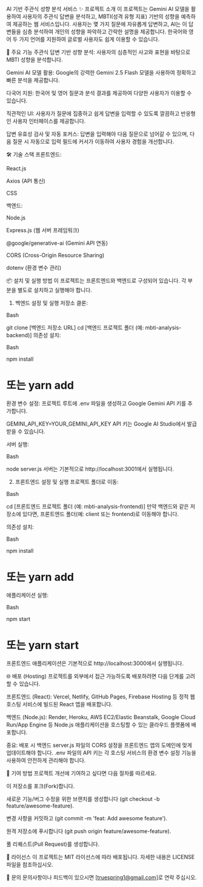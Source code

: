 AI 기반 주관식 성향 분석 서비스
✨ 프로젝트 소개
이 프로젝트는 Gemini AI 모델을 활용하여 사용자의 주관식 답변을 분석하고, MBTI(성격 유형 지표) 기반의 성향을 예측하여 제공하는 웹 서비스입니다. 사용자는 몇 가지 질문에 자유롭게 답변하고, AI는 이 답변들을 심층 분석하여 개인의 성향을 파악하고 간략한 설명을 제공합니다. 한국어와 영어 두 가지 언어를 지원하여 글로벌 사용자도 쉽게 이용할 수 있습니다.

🚀 주요 기능
주관식 답변 기반 성향 분석: 사용자의 심층적인 사고와 표현을 바탕으로 MBTI 성향을 분석합니다.

Gemini AI 모델 활용: Google의 강력한 Gemini 2.5 Flash 모델을 사용하여 정확하고 빠른 분석을 제공합니다.

다국어 지원: 한국어 및 영어 질문과 분석 결과를 제공하여 다양한 사용자가 이용할 수 있습니다.

직관적인 UI: 사용자가 질문에 집중하고 쉽게 답변을 입력할 수 있도록 깔끔하고 반응형인 사용자 인터페이스를 제공합니다.

답변 유효성 검사 및 자동 포커스: 답변을 입력해야 다음 질문으로 넘어갈 수 있으며, 다음 질문 시 자동으로 입력 필드에 커서가 이동하여 사용자 경험을 개선합니다.

🛠️ 기술 스택
프론트엔드:

React.js

Axios (API 통신)

CSS

백엔드:

Node.js

Express.js (웹 서버 프레임워크)

@google/generative-ai (Gemini API 연동)

CORS (Cross-Origin Resource Sharing)

dotenv (환경 변수 관리)

📦 설치 및 실행 방법
이 프로젝트는 프론트엔드와 백엔드로 구성되어 있습니다. 각 부분을 별도로 설치하고 실행해야 합니다.

1. 백엔드 설정 및 실행
저장소 클론:

Bash

git clone [백엔드 저장소 URL]
cd [백엔드 프로젝트 폴더 (예: mbti-analysis-backend)]
의존성 설치:

Bash

npm install
# 또는 yarn add
환경 변수 설정:
프로젝트 루트에 .env 파일을 생성하고 Google Gemini API 키를 추가합니다.

GEMINI_API_KEY=YOUR_GEMINI_API_KEY
API 키는 Google AI Studio에서 발급받을 수 있습니다.

서버 실행:

Bash

node server.js
서버는 기본적으로 http://localhost:3001에서 실행됩니다.

2. 프론트엔드 설정 및 실행
프로젝트 폴더로 이동:

Bash

cd [프론트엔드 프로젝트 폴더 (예: mbti-analysis-frontend)]
만약 백엔드와 같은 저장소에 있다면, 프론트엔드 폴더(예: client 또는 frontend)로 이동해야 합니다.

의존성 설치:

Bash

npm install
# 또는 yarn add
애플리케이션 실행:

Bash

npm start
# 또는 yarn start
프론트엔드 애플리케이션은 기본적으로 http://localhost:3000에서 실행됩니다.

🌐 배포 (Hosting)
프로젝트를 외부에서 접근 가능하도록 배포하려면 다음 단계를 고려할 수 있습니다.

프론트엔드 (React): Vercel, Netlify, GitHub Pages, Firebase Hosting 등 정적 웹 호스팅 서비스에 빌드된 React 앱을 배포합니다.

백엔드 (Node.js): Render, Heroku, AWS EC2/Elastic Beanstalk, Google Cloud Run/App Engine 등 Node.js 애플리케이션을 호스팅할 수 있는 클라우드 플랫폼에 배포합니다.

중요: 배포 시 백엔드 server.js 파일의 CORS 설정을 프론트엔드 앱의 도메인에 맞게 업데이트해야 합니다. .env 파일의 API 키는 각 호스팅 서비스의 환경 변수 설정 기능을 사용하여 안전하게 관리해야 합니다.

🤝 기여 방법
프로젝트 개선에 기여하고 싶다면 다음 절차를 따르세요.

이 저장소를 포크(Fork)합니다.

새로운 기능/버그 수정을 위한 브랜치를 생성합니다 (git checkout -b feature/awesome-feature).

변경 사항을 커밋하고 (git commit -m 'feat: Add awesome feature').

원격 저장소에 푸시합니다 (git push origin feature/awesome-feature).

풀 리퀘스트(Pull Request)를 생성합니다.

📄 라이선스
이 프로젝트는 MIT 라이선스에 따라 배포됩니다. 자세한 내용은 LICENSE 파일을 참조하십시오.

📧 문의
문의사항이나 피드백이 있으시면 [truespring1@gmail.com]로 연락 주십시오.